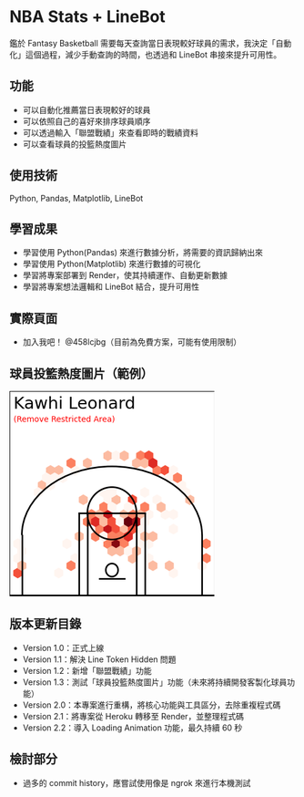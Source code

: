 # NBA Stats + LineBot

鑑於 Fantasy Basketball 需要每天查詢當日表現較好球員的需求，我決定「自動化」這個過程，減少手動查詢的時間，也透過和 LineBot 串接來提升可用性。

## 功能

- 可以自動化推薦當日表現較好的球員
- 可以依照自己的喜好來排序球員順序
- 可以透過輸入「聯盟戰績」來查看即時的戰績資料
- 可以查看球員的投籃熱度圖片

## 使用技術

Python, Pandas, Matplotlib, LineBot

## 學習成果

- 學習使用 Python(Pandas) 來進行數據分析，將需要的資訊歸納出來
- 學習使用 Python(Matplotlib) 來進行數據的可視化
- 學習將專案部署到 Render，使其持續運作、自動更新數據
- 學習將專案想法邏輯和 LineBot 結合，提升可用性

## 實際頁面

- 加入我吧！ @458lcjbg（目前為免費方案，可能有使用限制）

## 球員投籃熱度圖片（範例）

![image](https://github.com/Alex900806/NBA-Stats-LineBot/blob/main/shot_data/Kawhi_Leonard_shot_chart.png)

## 版本更新目錄

- Version 1.0：正式上線
- Version 1.1：解決 Line Token Hidden 問題
- Version 1.2：新增「聯盟戰績」功能
- Version 1.3：測試「球員投籃熱度圖片」功能（未來將持續開發客製化球員功能）
- Version 2.0：本專案進行重構，將核心功能與工具區分，去除重複程式碼
- Version 2.1：將專案從 Heroku 轉移至 Render，並整理程式碼
- Version 2.2：導入 Loading Animation 功能，最久持續 60 秒

## 檢討部分

- 過多的 commit history，應嘗試使用像是 ngrok 來進行本機測試
